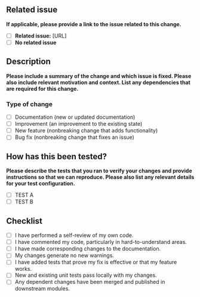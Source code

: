## Related issue

**If applicable, please provide a link to the issue related to this change.**

- [ ] **Related issue:** [URL]
- [ ] **No related issue**

## Description

**Please include a summary of the change and which issue is fixed. Please also include relevant motivation and context. List any dependencies that are required for this change.**



### Type of change

- [ ] Documentation (new or updated documentation)
- [ ] Improvement (an improvement to the existing state)
- [ ] New feature (nonbreaking change that adds functionality)
- [ ] Bug fix (nonbreaking change that fixes an issue)

## How has this been tested?

**Please describe the tests that you ran to verify your changes and provide instructions so that we can reproduce. Please also list any relevant details for your test configuration.**

- [ ] TEST A
- [ ] TEST B

## Checklist

- [ ] I have performed a self-review of my own code.
- [ ] I have commented my code, particularly in hard-to-understand areas.
- [ ] I have made corresponding changes to the documentation.
- [ ] My changes generate no new warnings.
- [ ] I have added tests that prove my fix is effective or that my feature works.
- [ ] New and existing unit tests pass locally with my changes.
- [ ] Any dependent changes have been merged and published in downstream modules.
